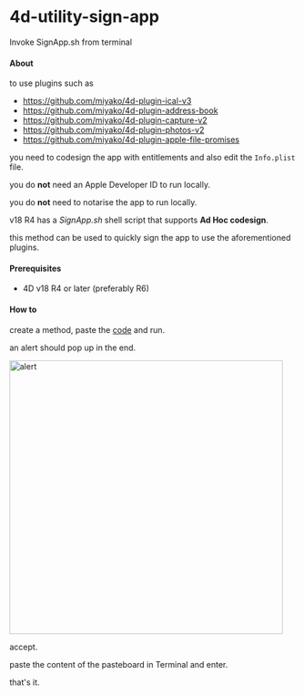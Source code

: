 # 4d-utility-sign-app
Invoke SignApp.sh from terminal

#### About

to use plugins such as 

* https://github.com/miyako/4d-plugin-ical-v3
* https://github.com/miyako/4d-plugin-address-book
* https://github.com/miyako/4d-plugin-capture-v2
* https://github.com/miyako/4d-plugin-photos-v2
* https://github.com/miyako/4d-plugin-apple-file-promises

you need to codesign the app with entitlements and also edit the `Info.plist` file.

you do **not** need an Apple Developer ID to run locally. 

you do **not** need to notarise the app to run locally.

v18 R4 has a *SignApp.sh* shell script that supports **Ad Hoc codesign**.

this method can be used to quickly sign the app to use the aforementioned plugins.

#### Prerequisites 

* 4D v18 R4 or later (preferably R6)

#### How to

create a method, paste the [code](https://raw.githubusercontent.com/miyako/4d-utility-sign-app/main/sign_app_for_privacy.4dm) and run. 

an alert should pop up in the end.

<img width="480" alt="alert" src="https://user-images.githubusercontent.com/1725068/118119990-29edab80-b42a-11eb-9897-013c08a26f41.png">

accept.

paste the content of the pasteboard in Terminal and enter.

that's it.
